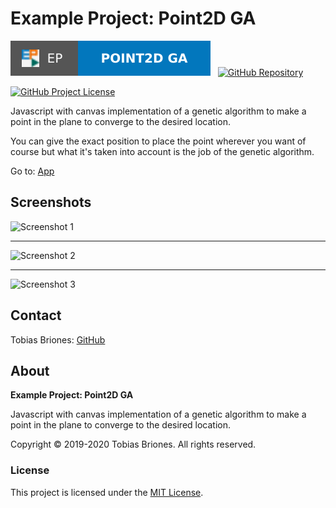 # Example Project: Point2D GA

[![Project](https://raw.githubusercontent.com/tobiasbriones/ep-point2d-ga/static/badge.svg)](https://dev.mathsoftware.engineer/ep-point2d-ga/)
&nbsp;
[![GitHub Repository](https://raw.githubusercontent.com/tobiasbriones/static/main/gh-badge.svg)](https://github.com/tobiasbriones/ep-point2d-ga)

[![GitHub Project License](https://img.shields.io/github/license/tobiasbriones/ep-point2d-ga.svg?style=flat-square)](https://github.com/tobiasbriones/ep-point2d-ga/blob/main/LICENSE)

Javascript with canvas implementation of a genetic algorithm to make a point in
the plane to converge to the desired location.

You can give the exact position to place the point wherever you want of course
but what it's taken into account is the job of the genetic algorithm.

Go to: [App](https://point2d-ga.ep.dev.mathsoftware.engineer)

## Screenshots

![Screenshot 1](https://github.com/tobiasbriones/ep-point2d-ga/releases/download/v0.1.0/screenshot-1.png)

---

![Screenshot 2](https://github.com/tobiasbriones/ep-point2d-ga/releases/download/v0.1.0/screenshot-2.png)

---

![Screenshot 3](https://github.com/tobiasbriones/ep-point2d-ga/releases/download/v0.1.0/screenshot-3.png)

## Contact

Tobias Briones: [GitHub](https://github.com/tobiasbriones)

## About

**Example Project: Point2D GA**

Javascript with canvas implementation of a genetic algorithm to make a point in
the plane to converge to the desired location.

Copyright © 2019-2020 Tobias Briones. All rights reserved.

### License

This project is licensed under the [MIT License](./LICENSE).
